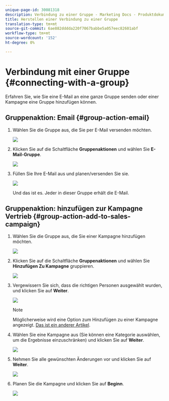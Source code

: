 ```yaml
---
unique-page-id: 30081318
description: Verbindung zu einer Gruppe - Marketing Docs - Produktdokumentation
title: Herstellen einer Verbindung zu einer Gruppe
translation-type: tm+mt
source-git-commit: 6ae882dddda220f7067babbe5a057eec82601abf
workflow-type: tm+mt
source-wordcount: '152'
ht-degree: 0%

---
```



# Verbindung mit einer Gruppe {#connecting-with-a-group}

Erfahren Sie, wie Sie eine E-Mail an eine ganze Gruppe senden oder einer Kampagne eine Gruppe hinzufügen können.

## Gruppenaktion: Email {#group-action-email}

1. Wählen Sie die Gruppe aus, die Sie per E-Mail versenden möchten.

   ![](assets/one-6.png)

1. Klicken Sie auf die Schaltfläche **Gruppenaktionen** und wählen Sie **E-Mail-Gruppe**.

   ![](assets/two-5.png)

1. Füllen Sie Ihre E-Mail aus und planen/versenden Sie sie.

   ![](assets/three-4.png)

   Und das ist es. Jeder in dieser Gruppe erhält die E-Mail.

## Gruppenaktion: hinzufügen zur Kampagne Vertrieb {#group-action-add-to-sales-campaign}

1. Wählen Sie die Gruppe aus, die Sie einer Kampagne hinzufügen möchten.

   ![](assets/one-6.png)

1. Klicken Sie auf die Schaltfläche **Gruppenaktionen** und wählen Sie **Hinzufügen Zu Kampagne** gruppieren.

   ![](assets/four-4.png)

1. Vergewissern Sie sich, dass die richtigen Personen ausgewählt wurden, und klicken Sie auf **Weiter**.

   ![](assets/six-1.png)

   >[!NOTE]
   >
   >Möglicherweise wird eine Option zum Hinzufügen zu einer Kampagne angezeigt. [Das ist ein anderer Artikel](/help/marketo/product-docs/marketo-sales-connect/campaigns/add-to-marketing-campaign.md).

1. Wählen Sie eine Kampagne aus (Sie können eine Kategorie auswählen, um die Ergebnisse einzuschränken) und klicken Sie auf **Weiter**.

   ![](assets/seven-1.png)

1. Nehmen Sie alle gewünschten Änderungen vor und klicken Sie auf **Weiter**.

   ![](assets/eight-1.png)

1. Planen Sie die Kampagne und klicken Sie auf **Beginn**.

   ![](assets/nine-1.png)
